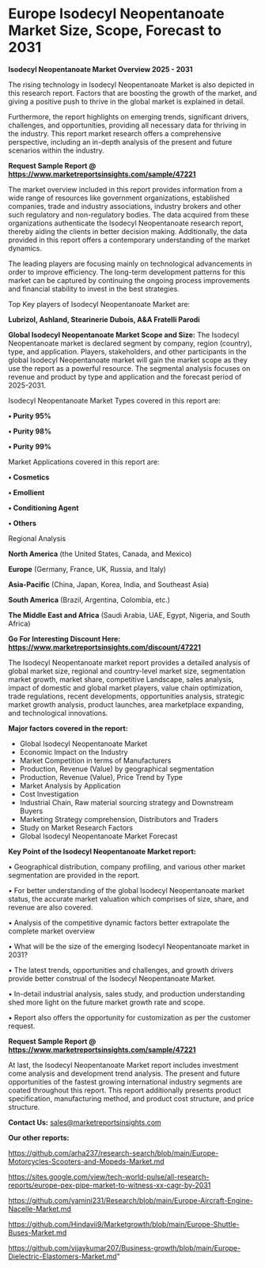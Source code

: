 # Europe Isodecyl Neopentanoate Market Size, Scope, Forecast to 2031

<Strong> Isodecyl Neopentanoate Market Overview 2025 - 2031</strong>

The rising technology in Isodecyl Neopentanoate Market is also depicted in this research report. Factors that are boosting the growth of the market, and giving a positive push to thrive in the global market is explained in detail.

Furthermore, the report highlights on emerging trends, significant drivers, challenges, and opportunities, providing all necessary data for thriving in the industry. This report market research offers a comprehensive perspective, including an in-depth analysis of the present and future scenarios within the industry.

<strong>Request Sample Report @ <a href=https://www.marketreportsinsights.com/sample/47221>https://www.marketreportsinsights.com/sample/47221</a></strong>

The market overview included in this report provides information from a wide range of resources like government organizations, established companies, trade and industry associations, industry brokers and other such regulatory and non-regulatory bodies. The data acquired from these organizations authenticate the Isodecyl Neopentanoate research report, thereby aiding the clients in better decision making. Additionally, the data provided in this report offers a contemporary understanding of the market dynamics.

The leading players are focusing mainly on technological advancements in order to improve efficiency. The long-term development patterns for this market can be captured by continuing the ongoing process improvements and financial stability to invest in the best strategies.

Top Key players of Isodecyl Neopentanoate Market are:

<strong>Lubrizol, Ashland, Stearinerie Dubois, A&A Fratelli Parodi</strong>

<strong><b>Global Isodecyl Neopentanoate Market Scope and Size:</b></strong>
The Isodecyl Neopentanoate market is declared segment by company, region (country), type, and application. Players, stakeholders, and other participants in the global Isodecyl Neopentanoate market will gain the market scope as they use the report as a powerful resource. The segmental analysis focuses on revenue and product by type and application and the forecast period of 2025-2031.

Isodecyl Neopentanoate Market Types covered in this report are:

<strong>•  Purity 95%

•  Purity 98%

•  Purity 99%</strong>

Market Applications covered in this report are:

<strong>•  Cosmetics

•  Emollient

•  Conditioning Agent

•  Others</strong> 

Regional Analysis

<strong>North America</strong> (the United States, Canada, and Mexico)

<strong>Europe</strong> (Germany, France, UK, Russia, and Italy)

<strong>Asia-Pacific</strong> (China, Japan, Korea, India, and Southeast Asia)

<strong>South America</strong> (Brazil, Argentina, Colombia, etc.)

<strong>The Middle East and Africa</strong> (Saudi Arabia, UAE, Egypt, Nigeria, and South Africa)

<strong>Go For Interesting Discount Here: <a href=https://www.marketreportsinsights.com/discount/47221>https://www.marketreportsinsights.com/discount/47221</a></strong>

The Isodecyl Neopentanoate market report provides a detailed analysis of global market size, regional and country-level market size, segmentation market growth, market share, competitive Landscape, sales analysis, impact of domestic and global market players, value chain optimization, trade regulations, recent developments, opportunities analysis, strategic market growth analysis, product launches, area marketplace expanding, and technological innovations.

<strong><b>Major factors covered in the report:</b></strong>
<ul>
  <li>Global Isodecyl Neopentanoate Market </li>
  <li>Economic Impact on the Industry</li>
  <li>Market Competition in terms of Manufacturers</li>
  <li>Production, Revenue (Value) by geographical segmentation</li>
  <li>Production, Revenue (Value), Price Trend by Type</li>
  <li>Market Analysis by Application</li>
  <li>Cost Investigation</li>
  <li>Industrial Chain, Raw material sourcing strategy and Downstream Buyers</li>
  <li>Marketing Strategy comprehension, Distributors and Traders</li>
  <li>Study on Market Research Factors</li>
  <li>Global Isodecyl Neopentanoate Market Forecast</li>
</ul>

<strong><b>Key Point of the Isodecyl Neopentanoate Market report:</b></strong>

• Geographical distribution, company profiling, and various other market segmentation are provided in the report.

• For better understanding of the global Isodecyl Neopentanoate market status, the accurate market valuation which comprises of size, share, and revenue are also covered.

• Analysis of the competitive dynamic factors better extrapolate the complete market overview

• What will be the size of the emerging Isodecyl Neopentanoate market in 2031?

• The latest trends, opportunities and challenges, and growth drivers provide better construal of the Isodecyl Neopentanoate Market.

• In-detail industrial analysis, sales study, and production understanding shed more light on the future market growth rate and scope.

• Report also offers the opportunity for customization as per the customer request.

<strong>Request Sample Report @ <a href=https://www.marketreportsinsights.com/sample/47221>https://www.marketreportsinsights.com/sample/47221</a></strong>

At last, the Isodecyl Neopentanoate Market report includes investment come analysis and development trend analysis. The present and future opportunities of the fastest growing international industry segments are coated throughout this report. This report additionally presents product specification, manufacturing method, and product cost structure, and price structure.

<strong>Contact Us:</strong>
sales@marketreportsinsights.com

<strong>Our other reports:</strong>

<a href=https://github.com/arha237/research-search/blob/main/Europe-Motorcycles-Scooters-and-Mopeds-Market.md>https://github.com/arha237/research-search/blob/main/Europe-Motorcycles-Scooters-and-Mopeds-Market.md</a>

<a href=https://sites.google.com/view/tech-world-pulse/all-research-reports/europe-pex-pipe-market-to-witness-xx-cagr-by-2031>https://sites.google.com/view/tech-world-pulse/all-research-reports/europe-pex-pipe-market-to-witness-xx-cagr-by-2031</a>

<a href=https://github.com/yamini231/Research/blob/main/Europe-Aircraft-Engine-Nacelle-Market.md>https://github.com/yamini231/Research/blob/main/Europe-Aircraft-Engine-Nacelle-Market.md</a>

<a href=https://github.com/Hindavii9/Marketgrowth/blob/main/Europe-Shuttle-Buses-Market.md>https://github.com/Hindavii9/Marketgrowth/blob/main/Europe-Shuttle-Buses-Market.md</a>

<a href=https://github.com/vijaykumar207/Business-growth/blob/main/Europe-Dielectric-Elastomers-Market.md>https://github.com/vijaykumar207/Business-growth/blob/main/Europe-Dielectric-Elastomers-Market.md</a>"
